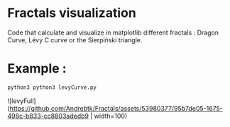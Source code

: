 # Fractals visualization
Code that calculate and visualize in matplotlib different fractals : Dragon Curve, Lévy C curve or the Sierpiński triangle.



# Example :
```bash
python3 python3 levyCurve.py
```
![levyFull](https://github.com/Andrebtk/Fractals/assets/53980377/95b7de05-1675-498c-b833-cc8803adedb9 | width=100)
